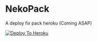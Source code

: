 # NekoPack
A deploy fix pack heroku (Coming ASAP)

[![Deploy To Heroku](https://www.herokucdn.com/deploy/button.svg)](https://heroku.com/deploy?template=https://github.com/Noob-Stranger/sideload)
